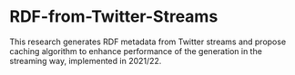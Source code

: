 # RDF-from-Twitter-Streams
This research generates RDF metadata from Twitter streams and propose caching algorithm to enhance performance of the generation in the streaming way, implemented in 2021/22.
